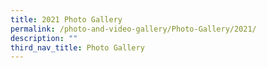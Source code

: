 ```yaml
---
title: 2021 Photo Gallery
permalink: /photo-and-video-gallery/Photo-Gallery/2021/
description: ""
third_nav_title: Photo Gallery
---
```

